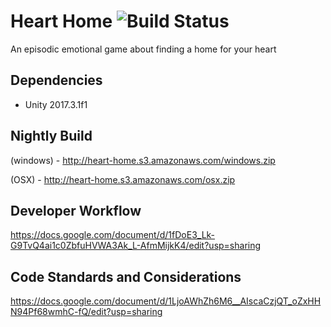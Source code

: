 # Heart Home ![Build Status](https://travis-ci.org/FortWorthGameDev/HeartHome.svg?branch=develop)
An episodic emotional game about finding a home for your heart

## Dependencies
* Unity 2017.3.1f1

## Nightly Build
(windows) - http://heart-home.s3.amazonaws.com/windows.zip

(OSX) - http://heart-home.s3.amazonaws.com/osx.zip

## Developer Workflow 
https://docs.google.com/document/d/1fDoE3_Lk-G9TvQ4ai1c0ZbfuHVWA3Ak_L-AfmMijkK4/edit?usp=sharing

## Code Standards and Considerations
https://docs.google.com/document/d/1LjoAWhZh6M6__AIscaCzjQT_oZxHHN94Pf68wmhC-fQ/edit?usp=sharing
